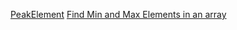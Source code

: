 [PeakElement](PeakElement/PeakElement)
[Find Min and Max Elements in an array](FindMinAndMax/FindMinAndMax)
